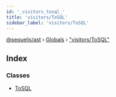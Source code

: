 ```yaml
---
id: '_visitors_tosql_'
title: 'visitors/ToSQL'
sidebar_label: 'visitors/ToSQL'
---
```


[@sequeljs/ast](../index.md) › [Globals](../globals.md) ›
["visitors/ToSQL"](_visitors_tosql_.md)

## Index

### Classes

- [ToSQL](../classes/_visitors_tosql_.tosql.md)

